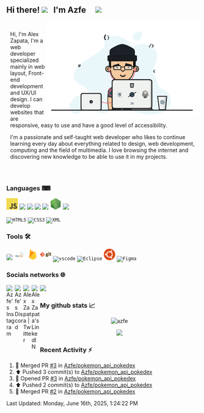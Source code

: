 <!--
**Azfe/Azfe** is a ✨ _special_ ✨ repository because its `README.md` (this file) appears on your GitHub profile.

Here are some ideas to get you started:

- 🔭 I’m currently working on ...
- 🌱 I’m currently learning ...
- 👯 I’m looking to collaborate on ...
- 🤔 I’m looking for help with ...
- 💬 Ask me about ...
- 📫 How to reach me: ...
- 😄 Pronouns: ...
- ⚡ Fun fact: ...
-->

<h2> 
  Hi there! <img src="https://media.giphy.com/media/hvRJCLFzcasrR4ia7z/giphy.gif" width="25px"> &nbsp; I'm Azfe &nbsp; &nbsp; <img src="https://ayush--viper09.repl.co/gifs/code.gif" width="30px">
</h2> 

<img align="right" alt="GIF" src="https://github.com/Azfe/Azfe/blob/main/programming2.gif?raw=true" width="400" />

<div style = "padding: 10px;">
  <p>
    Hi, I'm Alex Zapata, I'm a web developer specialized mainly in web layout, Front-end development and UX/UI design. I can develop websites that are responsive, easy to use and have a good level of accessibility.
  </p>
  <p>
    I'm a passionate and self-taught web developer who likes to continue learning every day about everything related to design, web development, computing and the field of multimedia.
    I love browsing the internet and discovering new knowledge to be able to use it in my projects.
  </p> 
</div>

<br/>

### Languages ⌨
<code><img height="30" src="https://raw.githubusercontent.com/github/explore/80688e429a7d4ef2fca1e82350fe8e3517d3494d/topics/javascript/javascript.png"></code>
<code><img height="30" src="https://img.icons8.com/?size=160&id=Xf1sHBmY73hA&format=png"></code>
<code><img height="30" src="https://encrypted-tbn0.gstatic.com/images?q=tbn:ANd9GcSqh8cEQwGnjkf79dSQJUtvmG0Qpu3ImK5wdei28k4nweGIVXLFzHwyGd8ep6I7_VaALPU&usqp=CAU"></code>
<code><img height="30" src="https://banner2.cleanpng.com/20180718/cbh/4924da87f795e6a7242d3f32fcd4b413.webp"></code>
<code><img height="30" src="https://static-00.iconduck.com/assets.00/angular-icon-483x512-3apnmqn2.png"></code>
<code><img height="30" src="https://raw.githubusercontent.com/github/explore/80688e429a7d4ef2fca1e82350fe8e3517d3494d/topics/nodejs/nodejs.png"></code>
<code><img height="30" src="https://www.citypng.com/public/uploads/preview/hd-java-logo-transparent-background-701751694771845zainlxmlfo.png"></code>

<code><img src="https://upload.wikimedia.org/wikipedia/commons/thumb/6/61/HTML5_logo_and_wordmark.svg/768px-HTML5_logo_and_wordmark.svg.png" alt="HTML5" width="30"></code>
<code><img src="https://cdn-icons-png.flaticon.com/512/919/919826.png" alt="CSS3" width="30"></code>
<code><img src="https://w7.pngwing.com/pngs/650/774/png-transparent-xml-schema-document-type-definition-configuration-file-parsing-raspberry-logo-miscellaneous-text-rectangle.png" alt="XML" width="30"></code>

### Tools 🛠️
<code><img height="30" src="https://w7.pngwing.com/pngs/956/695/png-transparent-mongodb-original-wordmark-logo-icon-thumbnail.png"></code>
<code><img height="30" src="https://raw.githubusercontent.com/github/explore/80688e429a7d4ef2fca1e82350fe8e3517d3494d/topics/mysql/mysql.png" alt="mysql"></code>
<code><img height="30" src="https://raw.githubusercontent.com/github/explore/80688e429a7d4ef2fca1e82350fe8e3517d3494d/topics/firebase/firebase.png"></code>
<code><img height="30" src="https://raw.githubusercontent.com/github/explore/80688e429a7d4ef2fca1e82350fe8e3517d3494d/topics/git/git.png"></code>
<code><img height="30" src="https://upload.wikimedia.org/wikipedia/commons/thumb/2/2d/Visual_Studio_Code_1.18_icon.svg/1200px-Visual_Studio_Code_1.18_icon.svg.png" alt="vscode"></code>
<code><img height="30" src="https://cdn.worldvectorlogo.com/logos/eclipse-11.svg" alt="Eclipse"></code>
<code><img height="30" src="https://raw.githubusercontent.com/github/explore/80688e429a7d4ef2fca1e82350fe8e3517d3494d/topics/ubuntu/ubuntu.png" alt="Ubuntu"></code>
<code><img height="30" src="https://static-00.iconduck.com/assets.00/apps-figma-icon-1024x1024-cb4t8vyj.png" alt="Figma"></code>

<!--
<code><img src="" alt="" width=""></code>
-->

### Socials networks 🌐 <br />

<a href="https://www.instagram.com/azfe1984/">
  <img align="left" alt="Azfe's Instagram" width="22px" src="https://raw.githubusercontent.com/hussainweb/hussainweb/main/icons/instagram.png" />
</a>
<a href="https://discord.gg/Azfe#3154">
  <img align="left" alt="Azfe's Discord" width="22px" src="https://static.vecteezy.com/system/resources/previews/023/741/066/non_2x/discord-logo-icon-social-media-icon-free-png.png" />
</a>
<a href="https://twitter.com/AlexZapata1984">
  <img align="left" alt="Alex Zapata | Twitter" width="22px" src="https://upload.wikimedia.org/wikipedia/commons/5/57/X_logo_2023_%28white%29.png" />
</a>
<a href="https://www.linkedin.com/in/alejandrozapataf/">
  <img align="left" alt="Alex Zapata's LinkedIN" width="22px" src="https://upload.wikimedia.org/wikipedia/commons/c/ca/LinkedIn_logo_initials.png" />
</a>

![](https://visitor-badge.glitch.me/badge?page_id=azfe.azfe)

 ### My github stats 📈

<p align="center"> <img src="https://github-readme-stats.vercel.app/api?username=Azfe&show_icons=true&theme=gotham" width=480 alt="azfe" />

<p align="center">
  <img src="https://github-readme-stats.vercel.app/api/top-langs/?username=azfe&hide=blade&theme=gotham&show_icons=true&layout=compact" width=480/>
</p>
<!--
<p align="center">
  <img src="https://github-readme-stats.vercel.app/api/top-langs?username=azfe&hide=blade&theme=algolia&show_icons=true)" width=500/>
</p>
-->

### Recent Activity ⚡

<!--RECENT_ACTIVITY:start-->
1. 🎉 Merged PR [#3](https://github.com/Azfe/pokemon_api_pokedex/pull/3) in [Azfe/pokemon_api_pokedex](https://github.com/Azfe/pokemon_api_pokedex)<br>
2. ⬆️ Pushed 3 commit(s) to [Azfe/pokemon_api_pokedex](https://github.com/Azfe/pokemon_api_pokedex)<br>
3. 💪 Opened PR [#3](https://github.com/Azfe/pokemon_api_pokedex/pull/3) in [Azfe/pokemon_api_pokedex](https://github.com/Azfe/pokemon_api_pokedex)<br>
4. ⬆️ Pushed 2 commit(s) to [Azfe/pokemon_api_pokedex](https://github.com/Azfe/pokemon_api_pokedex)<br>
5. 🎉 Merged PR [#2](https://github.com/Azfe/pokemon_api_pokedex/pull/2) in [Azfe/pokemon_api_pokedex](https://github.com/Azfe/pokemon_api_pokedex)<br>
<!--RECENT_ACTIVITY:end-->
<!--RECENT_ACTIVITY:last_update-->
Last Updated: Monday, June 16th, 2025, 1:24:22 PM
<!--RECENT_ACTIVITY:last_update_end-->
